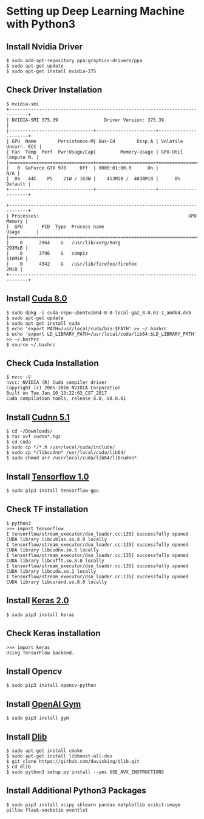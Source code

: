 # Setting up Deep Learning Machine with Python3

## Install Nvidia Driver
    $ sudo add-apt-repository ppa:graphics-drivers/ppa
    $ sudo apt-get update
    $ sudo apt-get install nvidia-375

## Check Driver Installation
    $ nvidia-smi
    +-----------------------------------------------------------------------------+
    | NVIDIA-SMI 375.39                 Driver Version: 375.39                    |
    |-------------------------------+----------------------+----------------------+
    | GPU  Name        Persistence-M| Bus-Id        Disp.A | Volatile Uncorr. ECC |
    | Fan  Temp  Perf  Pwr:Usage/Cap|         Memory-Usage | GPU-Util  Compute M. |
    |===============================+======================+======================|
    |   0  GeForce GTX 970     Off  | 0000:01:00.0      On |                  N/A |
    |  0%   44C    P5    21W / 163W |    413MiB /  4034MiB |      0%      Default |
    +-------------------------------+----------------------+----------------------+
                                                                               
    +-----------------------------------------------------------------------------+
    | Processes:                                                       GPU Memory |
    |  GPU       PID  Type  Process name                               Usage      |
    |=============================================================================|
    |    0      2964    G   /usr/lib/xorg/Xorg                             293MiB |
    |    0      3796    G   compiz                                         116MiB |
    |    0      4342    G   /usr/lib/firefox/firefox                         2MiB |
    +-----------------------------------------------------------------------------+    
    
## Install [Cuda 8.0](https://developer.nvidia.com/cuda-downloads)
    $ sudo dpkg -i cuda-repo-ubuntu1604-8-0-local-ga2_8.0.61-1_amd64.deb
    $ sudo apt-get update
    $ sudo apt-get install cuda
    $ echo 'export PATH=/usr/local/cuda/bin:$PATH' >> ~/.bashrc
    $ echo 'export LD_LIBRARY_PATH=/usr/local/cuda/lib64:$LD_LIBRARY_PATH' >> ~/.bashrc
    $ source ~/.bashrc

## Check Cuda Installation
    $ nvcc -V
    nvcc: NVIDIA (R) Cuda compiler driver
    Copyright (c) 2005-2016 NVIDIA Corporation
    Built on Tue_Jan_10_13:22:03_CST_2017
    Cuda compilation tools, release 8.0, V8.0.61

## Install [Cudnn 5.1](https://developer.nvidia.com/rdp/cudnn-download)
    $ cd ~/Downloads/
    $ tar xvf cudnn*.tgz
    $ cd cuda
    $ sudo cp */*.h /usr/local/cuda/include/
    $ sudo cp */libcudnn* /usr/local/cuda/lib64/
    $ sudo chmod a+r /usr/local/cuda/lib64/libcudnn*
    
## Install [Tensorflow 1.0](https://www.tensorflow.org/install/install_linux#InstallingNativePip)
    $ sudo pip3 install tensorflow-gpu

## Check TF installation
    $ python3
    >>> import tensorflow
    I tensorflow/stream_executor/dso_loader.cc:135] successfully opened CUDA library libcublas.so.8.0 locally
    I tensorflow/stream_executor/dso_loader.cc:135] successfully opened CUDA library libcudnn.so.5 locally
    I tensorflow/stream_executor/dso_loader.cc:135] successfully opened CUDA library libcufft.so.8.0 locally
    I tensorflow/stream_executor/dso_loader.cc:135] successfully opened CUDA library libcuda.so.1 locally
    I tensorflow/stream_executor/dso_loader.cc:135] successfully opened CUDA library libcurand.so.8.0 locally

## Install [Keras 2.0](https://keras.io/#installation)
    $ sudo pip3 install keras
    
## Check Keras installation
    >>> import keras
    Using TensorFlow backend.
    
## Install Opencv
    $ sudo pip3 install opencv-python
    
## Install [OpenAI Gym](https://github.com/openai/gym)
    $ sudo pip3 install gym
    
## Install [Dlib](https://github.com/davisking/dlib)
    $ sudo apt-get install cmake
    $ sudo apt-get install libboost-all-dev
    $ git clone https://github.com/davisking/dlib.git
    $ cd dlib
    $ sudo python3 setup.py install --yes USE_AVX_INSTRUCTIONS
    
## Install Additional Python3 Packages
    $ sudo pip3 install scipy sklearn pandas matplotlib scikit-image pillow flask-socketio eventlet
